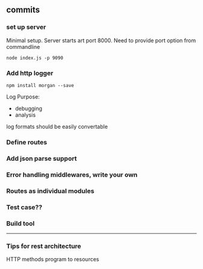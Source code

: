 ## commits 

### set up server 

Minimal setup. Server starts art port 8000. 
Need to provide port option from commandline

```
node index.js -p 9090
```

### Add http logger 

```
npm install morgan --save
```
Log Purpose: 
- debugging
- analysis 

log formats should be easily convertable

### Define routes 

### Add json parse support

### Error handling middlewares, write your own

### Routes as individual modules

### Test case?? 

### Build tool
---------------------------------------

### Tips for rest architecture
HTTP methods
program to resources
